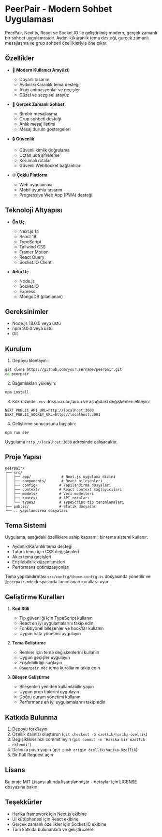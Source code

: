 # PeerPair - Modern Sohbet Uygulaması

PeerPair, Next.js, React ve Socket.IO ile geliştirilmiş modern, gerçek zamanlı bir sohbet uygulamasıdır. Aydınlık/karanlık tema desteği, gerçek zamanlı mesajlaşma ve grup sohbeti özellikleriyle öne çıkar.

## Özellikler

- 🎨 **Modern Kullanıcı Arayüzü**
  - Duyarlı tasarım
  - Aydınlık/Karanlık tema desteği
  - Akıcı animasyonlar ve geçişler
  - Güzel ve sezgisel arayüz

- 💬 **Gerçek Zamanlı Sohbet**
  - Birebir mesajlaşma
  - Grup sohbeti desteği
  - Anlık mesaj iletimi
  - Mesaj durum göstergeleri

- 🔒 **Güvenlik**
  - Güvenli kimlik doğrulama
  - Uçtan uca şifreleme
  - Korumalı rotalar
  - Güvenli WebSocket bağlantıları

- 🌐 **Çoklu Platform**
  - Web uygulaması
  - Mobil uyumlu tasarım
  - Progressive Web App (PWA) desteği

## Teknoloji Altyapısı

- **Ön Uç**
  - Next.js 14
  - React 18
  - TypeScript
  - Tailwind CSS
  - Framer Motion
  - React Query
  - Socket.IO Client

- **Arka Uç**
  - Node.js
  - Socket.IO
  - Express
  - MongoDB (planlanan)

## Gereksinimler

- Node.js 18.0.0 veya üstü
- npm 9.0.0 veya üstü
- Git

## Kurulum

1. Depoyu klonlayın:
```bash
git clone https://github.com/yourusername/peerpair.git
cd peerpair
```

2. Bağımlılıkları yükleyin:
```bash
npm install
```

3. Kök dizinde `.env` dosyası oluşturun ve aşağıdaki değişkenleri ekleyin:
```env
NEXT_PUBLIC_API_URL=http://localhost:3000
NEXT_PUBLIC_SOCKET_URL=http://localhost:3001
```

4. Geliştirme sunucusunu başlatın:
```bash
npm run dev
```

Uygulama `http://localhost:3000` adresinde çalışacaktır.

## Proje Yapısı

```
peerpair/
├── src/
│   ├── app/              # Next.js uygulama dizini
│   ├── components/       # React bileşenleri
│   ├── config/          # Yapılandırma dosyaları
│   ├── context/         # React context sağlayıcıları
│   ├── models/          # Veri modelleri
│   ├── routes/          # API rotaları
│   └── types/           # TypeScript tip tanımlamaları
├── public/              # Statik dosyalar
└── ...yapılandırma dosyaları
```

## Tema Sistemi

Uygulama, aşağıdaki özelliklere sahip kapsamlı bir tema sistemi kullanır:

- Aydınlık/Karanlık tema desteği
- Tutarlı tema için CSS değişkenleri
- Akıcı tema geçişleri
- Erişilebilirlik düzenlemeleri
- Performans optimizasyonları

Tema yapılandırması `src/config/theme.config.ts` dosyasında yönetilir ve `@peerpair.mdc` dosyasında tanımlanan kurallara uyar.

## Geliştirme Kuralları

1. **Kod Stili**
   - Tip güvenliği için TypeScript kullanın
   - React en iyi uygulamalarını takip edin
   - Fonksiyonel bileşenler ve hook'lar kullanın
   - Uygun hata yönetimi uygulayın

2. **Tema Geliştirme**
   - Renkler için tema değişkenlerini kullanın
   - Uygun geçişler uygulayın
   - Erişilebilirliği sağlayın
   - `@peerpair.mdc` tema kurallarını takip edin

3. **Bileşen Geliştirme**
   - Bileşenleri yeniden kullanılabilir yapın
   - Uygun prop tiplerini uygulayın
   - Doğru durum yönetimi kullanın
   - Performans en iyi uygulamalarını takip edin

## Katkıda Bulunma

1. Depoyu fork'layın
2. Özellik dalınızı oluşturun (`git checkout -b özellik/harika-özellik`)
3. Değişikliklerinizi commit'leyin (`git commit -m 'Harika bir özellik eklendi'`)
4. Dalınıza push yapın (`git push origin özellik/harika-özellik`)
5. Bir Pull Request açın

## Lisans

Bu proje MIT Lisansı altında lisanslanmıştır - detaylar için LICENSE dosyasına bakın.

## Teşekkürler

- Harika framework için Next.js ekibine
- UI kütüphanesi için React ekibine
- Gerçek zamanlı özellikler için Socket.IO ekibine
- Tüm katkıda bulunanlara ve geliştiricilere 